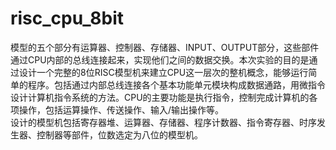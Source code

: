 # risc_cpu_8bit
模型的五个部分有运算器、控制器、存储器、INPUT、OUTPUT部分，这些部件通过CPU内部的总线连接起来，实现他们之间的数据交换。本次实验的目的是通过设计一个完整的8位RISC模型机来建立CPU这一层次的整机概念，能够运行简单的程序。包括通过内部总线连接各个基本功能单元模块构成数据通路，用微指令设计计算机指令系统的方法。CPU的主要功能是执行指令，控制完成计算机的各项操作，包括运算操作、传送操作、输入/输出操作等。  
设计的模型机包括寄存器堆、运算器、存储器、程序计数器、指令寄存器、时序发生器、控制器等部件，位数选定为八位的模型机。
